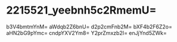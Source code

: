 # 2215521_yeebnh5c2RmemU=
b3V4bmtmYnM=
aWdqb2Z6bnU=
d2p2cmFnb2M=
bXF4b2F6Z2o=
aHN2bG9pYmc=
cndpYXV2Ym8=
Y2prZmxzb2I=
enJjYnd5ZWk=
